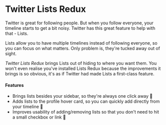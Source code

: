 # Twitter Lists Redux

Twitter is great for following people. But when you follow everyone, your timeline
starts to get a bit noisy. Twitter has this great feature to help with
that - Lists.

Lists allow you to have multiple timelines instead of following everyone,
so you can focus on what matters. Only problem is, they're tucked away out of sight.

*Twitter Lists Redux* brings Lists out of hiding to where you want them.
You won't even realise you've installed Lists Redux because the improvements
it brings is so obvious, it's as if Twitter had made Lists a first-class feature.

#### Features
- Brings lists besides your sidebar, so they're always one click away :pushpin:
- Adds lists to the profile hover card, so you can quickly add directly from your timeline :rocket:
- Improves usability of adding/removing lists so that you don't need to hit a small checkbox or link :star2:
